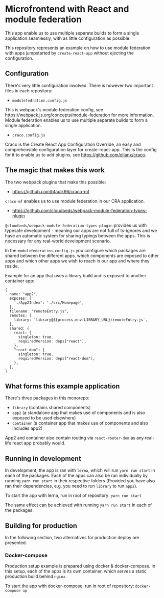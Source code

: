# Microfrontend with React and module federation

This app enable us to use multiple separate builds to
form a single application seamlessly, with as little configuration as possible.

This repository represents an example on how to use module federation with apps jumpstarted
by `create-react-app` without ejecting the configuration.


## Configuration

There's very little configuration involved. There is however two important files in each repository:

- `modulefedration.config.js`

This is webpack's module federation config, see https://webpack.js.org/concepts/module-federation
for more information. Module federation enables us to use multiple separate builds to form a single
application.

- `craco.config.js`

Craco is the Create React App Configuration Override, an easy and comprehensible configuration layer
for create-react-app. This is the config for it to enable us to add plugins, see https://github.com/dilanx/craco.

## The magic that makes this work

The two webpack plugins that make this possible:

- https://github.com/bfaulk96/craco-mf

`craco-mf` enables us to use module federation in our CRA application.

- https://github.com/cloudbeds/webpack-module-federation-types-plugin

`@cloudbeds/webpack-module-federation-types-plugin`
provides us with typesafe development - meaning our apps are not full of ts-ignores and we have
an automatic system for sharing typings between the apps. This is necessary for any real-world
development scenario.

In the `modulefederation.config.js` you configure which packages are shared between the different apps,
which components are exposed to other apps and which other apps we wish to reach in our app and where
they reside.

Example for an app that uses a library build and is exposed to another container app:

```
{
  name: "app2",
  exposes: {
    './App2Index': './src/Homepage',
  },
  filename: "remoteEntry.js",
  remotes: {
    library: `library@${process.env.LIBRARY_URL}/remoteEntry.js`,
  },
  shared: {
    react: {
      singleton: true,
      requiredVersion: deps["react"],
    },
    "react-dom": {
      singleton: true,
      requiredVersion: deps["react-dom"],
    },
  },
}
```

## What forms this example application

There's three packages in this monorepo:

- `library` (contains shared components)
- `app2` (a standalone app that makes use of components and is also exposed to be used elsewhere)
- `container` (a container app that makes use of components and also includes app2)

App2 and container also contain routing via `react-router-dom` as any real-life react app probably
would.

## Running in development

In development, the app is ran with `lerna`, which will run `yarn run start` in each
of the packages. Each of the apps can also be ran individually by running `yarn run start`
in their respective folders (Provided you have also ran their dependencies, e.g. you need
to run `library` to run `app2`).

To start the app with lerna, run in root of repository:
`yarn run start`

The same effect can be achieved with running `yarn run start` in each of the packages.

## Building for production

In the following section, two alternatives for production deploy are presented.

### Docker-compose

Production setup example is prepared using docker & docker-compose. In this setup, each of the
apps is its own container, which serves a static production build behind `nginx`.

To start the app with docker-compose, run in root of repository:
`docker-compose up`
